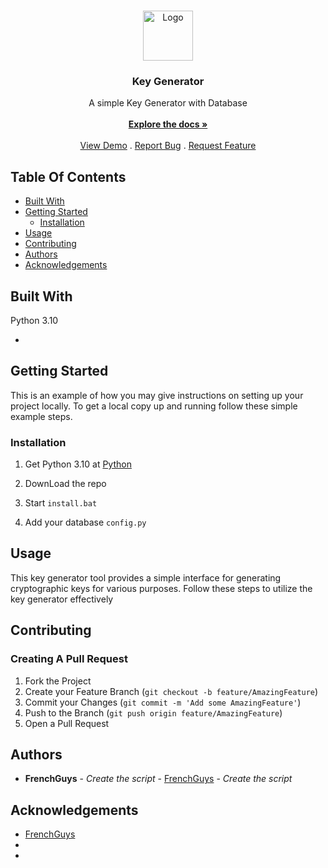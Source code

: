 <br/>
<p align="center">
  <a href="https://github.com/FrenchGuys/KeyGenerator">
    <img src="" alt="Logo" width="80" height="80">
  </a>

  <h3 align="center">Key Generator</h3>

  <p align="center">
    A simple Key Generator with Database
    <br/>
    <br/>
    <a href="https://github.com/FrenchGuys/KeyGenerator"><strong>Explore the docs »</strong></a>
    <br/>
    <br/>
    <a href="https://github.com/FrenchGuys/KeyGenerator">View Demo</a>
    .
    <a href="https://github.com/FrenchGuys/KeyGenerator/issues">Report Bug</a>
    .
    <a href="https://github.com/FrenchGuys/KeyGenerator/issues">Request Feature</a>
  </p>
</p>



## Table Of Contents

* [Built With](#built-with)
* [Getting Started](#getting-started)
  * [Installation](#installation)
* [Usage](#usage)
* [Contributing](#contributing)
* [Authors](#authors)
* [Acknowledgements](#acknowledgements)

## Built With

Python 3.10

* []()

## Getting Started

This is an example of how you may give instructions on setting up your project locally.
To get a local copy up and running follow these simple example steps.

### Installation

1. Get Python 3.10 at [Python](https://www.python.org/downloads/release/python-3100/)

2. DownLoad the repo

3. Start ```install.bat```

4. Add your database `config.py`



## Usage

This key generator tool provides a simple interface for generating cryptographic keys for various purposes. Follow these steps to utilize the key generator effectively

## Contributing



### Creating A Pull Request

1. Fork the Project
2. Create your Feature Branch (`git checkout -b feature/AmazingFeature`)
3. Commit your Changes (`git commit -m 'Add some AmazingFeature'`)
4. Push to the Branch (`git push origin feature/AmazingFeature`)
5. Open a Pull Request

## Authors

* **FrenchGuys** - *Create the script* - [FrenchGuys](https://github.com/FrenchGuys) - *Create the script*

## Acknowledgements

* [FrenchGuys](https://github.com/FrenchGuys/)
* []()
* []()
